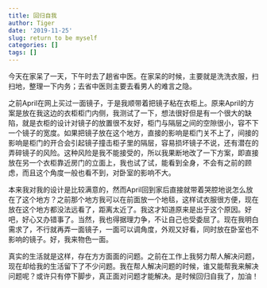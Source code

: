 ```yaml
---
title: 回归自我
author: Tiger
date: '2019-11-25'
slug: return to be myself
categories: []
tags: []
---
```


今天在家呆了一天，下午时去了趟省中医。在家呆的时候，主要就是洗洗衣服，扫扫地，整理一下内务；去省中医则主要去看男人的难言之隐。

之前April在网上买过一面镜子，于是我顺带着把镜子粘在衣柜上。原来April的方案是放在我这边的衣柜柜门内侧，我测试了一下，想法很好但是有一个很大的缺陷，就是衣柜的设计对镜子的放置很不友好，柜门与隔层之间的空隙很小，容不下一个镜子的宽度。如果把镜子放在这个地方，直接的影响是柜门关不上了，间接的影响是柜门的开合会引起镜子撞击柜子里的隔层，容易损坏镜子不说，还有潜在的弄碎镜子的风险。这种风险是我不能接受的，所以我果断地改了一下方案，即直接放在另一个衣柜靠近房门的立面上，我也试了试，能看到全身，不会有之前的顾虑，而且这个角度一般也看不到，对卧室的影响不大。

本来我对我的设计是比较满意的，然而April回到家后直接就带着哭腔地说怎么放在了这个地方？之前那个地方我可以在前面放一个地毯，这样试衣服很方便，现在放在这个地方都没法远看了，距离太近了。我这才知道原来是出于这个原因。好吧，好心又办错事了。当然，我也得据理力争，不让自己也受委屈了。现在我明白需求了，不行就再弄一面镜子，一面可以调角度，外观又好看，同时放在卧室也不影响的镜子。好，我来物色一面。

真实的生活就是这样，存在方方面面的问题。之前在工作上我努力帮人解决问题，现在却给我的生活留下了不少问题。我在帮人解决问题的时候，谁又能帮我来解决问题呢？或许只有停下脚步，真正面对问题才能解决。是时候回归自我了，加油！
